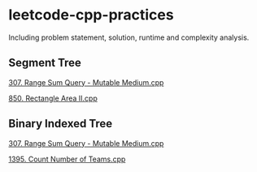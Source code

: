# leetcode-cpp-practices

Including problem statement, solution, runtime and complexity analysis.

## Segment Tree
[307. Range Sum Query - Mutable Medium.cpp](https://github.com/keineahnung2345/leetcode-cpp-practices/blob/master/307.%20Range%20Sum%20Query%20-%20Mutable%20Medium.cpp)

[850. Rectangle Area II.cpp](https://github.com/keineahnung2345/leetcode-cpp-practices/blob/master/850.%20Rectangle%20Area%20II.cpp)

## Binary Indexed Tree

[307. Range Sum Query - Mutable Medium.cpp](https://github.com/keineahnung2345/leetcode-cpp-practices/blob/master/307.%20Range%20Sum%20Query%20-%20Mutable%20Medium.cpp)

[1395. Count Number of Teams.cpp](https://github.com/keineahnung2345/leetcode-cpp-practices/blob/master/1395.%20Count%20Number%20of%20Teams.cpp)
